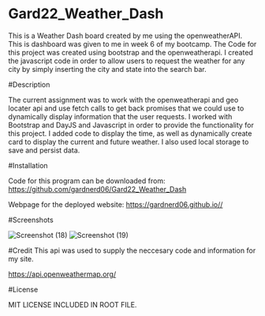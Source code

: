 # Gard22_Weather_Dash

This is a Weather Dash board created by me using the openweatherAPI.
This is dashboard was given to me in week 6 of my bootcamp. The Code for this project was created using bootstrap and the openweatherapi. I created the javascript code in order to allow users to request the weather for any city by simply inserting the city and state into the search bar.

#Description

The current assignment was to work with the openweatherapi and geo locater api and use fetch calls to get back promises that we could use to dynamically display information that the user requests. I worked with Bootstrap and DayJS and Javascript in order to provide the functionality for this project. I added code to display the time, as well as dynamically create card to display the current and future weather. I also used local storage to save and persist data.

#Installation

Code for this program can be downloaded from: https://github.com/gardnerd06/Gard22_Weather_Dash

Webpage for the deployed website: https://gardnerd06.github.io//

#Screenshots

![Screenshot (18)](https://user-images.githubusercontent.com/115792714/211464860-d03cce14-0912-4a41-b8d5-26d1615f86a2.png)
![Screenshot (19)](https://user-images.githubusercontent.com/115792714/211464865-182e2cc3-0a18-440a-a72f-018b3b1bfa47.png)

#Credit
This api was used to supply the neccesary code and information for my site.

https://api.openweathermap.org/

#License

MIT LICENSE INCLUDED IN ROOT FILE.
